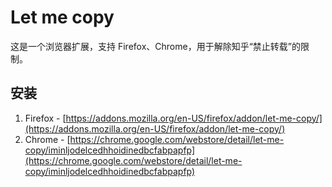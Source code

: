 # Let me copy

这是一个浏览器扩展，支持 Firefox、Chrome，用于解除知乎“禁止转载”的限制。

## 安装

1. Firefox - [https://addons.mozilla.org/en-US/firefox/addon/let-me-copy/](https://addons.mozilla.org/en-US/firefox/addon/let-me-copy/)
2. Chrome - [https://chrome.google.com/webstore/detail/let-me-copy/iminljodelcedhhoidinedbcfabpapfp](https://chrome.google.com/webstore/detail/let-me-copy/iminljodelcedhhoidinedbcfabpapfp)
